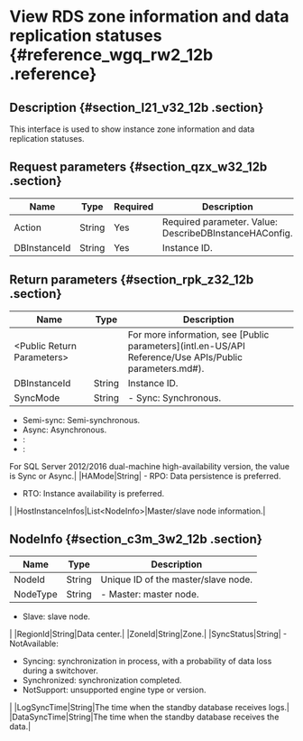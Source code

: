# View RDS zone information and data replication statuses {#reference_wgq_rw2_12b .reference}

## Description {#section_l21_v32_12b .section}

This interface is used to show instance zone information and data replication statuses.

## Request parameters {#section_qzx_w32_12b .section}

|Name|Type|Required|Description|
|----|----|--------|-----------|
|Action|String|Yes|Required parameter. Value: DescribeDBInstanceHAConfig.|
|DBInstanceId|String|Yes|Instance ID.|

## Return parameters {#section_rpk_z32_12b .section}

|Name|Type|Description|
|----|----|-----------|
|<Public Return Parameters\>| |For more information, see [Public parameters](intl.en-US/API Reference/Use APIs/Public parameters.md#).|
|DBInstanceId|String|Instance ID.|
|SyncMode|String|-   Sync: Synchronous.
-   Semi-sync: Semi-synchronous.
-   Async: Asynchronous.
-   :
-   :

For SQL Server 2012/2016 dual-machine high-availability version, the value is Sync or Async.|
|HAMode|String| -   RPO: Data persistence is preferred.
-   RTO: Instance availability is preferred.

 |
|HostInstanceInfos|List<NodeInfo\>|Master/slave node information.|

## NodeInfo {#section_c3m_3w2_12b .section}

|Name|Type|Description|
|----|----|-----------|
|NodeId|String|Unique ID of the master/slave node.|
|NodeType|String| -   Master: master node.
-   Slave: slave node.

 |
|RegionId|String|Data center.|
|ZoneId|String|Zone.|
|SyncStatus|String| -   NotAvailable:
-   Syncing: synchronization in process, with a probability of data loss during a switchover.
-   Synchronized: synchronization completed.
-   NotSupport: unsupported engine type or version.

 |
|LogSyncTime|String|The time when the standby database receives logs.|
|DataSyncTime|String|The time when the standby database receives the data.|

